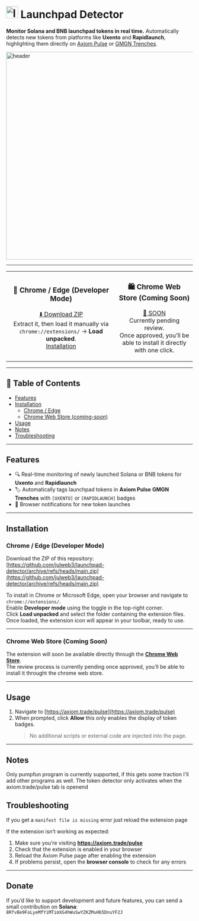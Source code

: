#  <img width="32" height="32" alt="logo" src="https://github.com/user-attachments/assets/dc66e70d-412f-4f06-a715-02598d98cb59" /> Launchpad Detector


**Monitor Solana and BNB launchpad tokens in real time.**
Automatically detects new tokens from platforms like **Uxento** and **Rapidlaunch**, highlighting them directly on [Axiom Pulse](https://axiom.trade/pulse) or [GMGN Trenches](https://gmgn.ai/?chain=bsc).

<img width="806" height="560" alt="header" src="https://github.com/user-attachments/assets/6160a1a1-a950-4da4-bf99-6f22768e6e0f" />

---

<table>
<tr>
<td align="center">

### 🧩 Chrome / Edge (Developer Mode)

[⬇️ Download ZIP](https://github.com/julweb3/launchpad-detector/archive/refs/heads/main.zip)  
Extract it, then load it manually via `chrome://extensions/` → **Load unpacked**.  
[Installation](#installation)
</td>
<td align="center">

### 🛍️ Chrome Web Store (Coming Soon)

[🔗 SOON](#)  
Currently pending review.  
Once approved, you’ll be able to install it directly with one click.

</td>
</tr>
</table>

---

## 📘 Table of Contents
- [Features](#features)
- [Installation](#installation)
  - [Chrome / Edge](#chrome--edge-developer-mode)
  - [Chrome Web Store (coming-soon)](#chrome-web-store-coming-soon)
- [Usage](#usage)
- [Notes](#notes)
- [Troubleshooting](#troubleshooting)

---

## Features

- 🔍 Real-time monitoring of newly launched Solana or BNB tokens for **Uxento** and **Rapidlaunch**  
- 🏷️ Automatically tags launchpad tokens in **Axiom Pulse** **GMGN Trenches** with `[UXENTO]` or `[RAPIDLAUNCH]` badges   
- 🔔 Browser notifications for new token launches  

---

## Installation

### Chrome / Edge (Developer Mode)

Download the ZIP of this repository:  
[https://github.com/julweb3/launchpad-detector/archive/refs/heads/main.zip](https://github.com/julweb3/launchpad-detector/archive/refs/heads/main.zip)

To install in Chrome or Microsoft Edge, open your browser and navigate to `chrome://extensions/`.  
Enable **Developer mode** using the toggle in the top-right corner.  
Click **Load unpacked** and select the folder containing the extension files.  
Once loaded, the extension icon will appear in your toolbar, ready to use.

---

### Chrome Web Store (Coming Soon)

The extension will soon be available directly through the **[Chrome Web Store](#)**.  
The review process is currently pending once approved, you’ll be able to install it throught the chrome web store.

---

## Usage

1. Navigate to [https://axiom.trade/pulse](https://axiom.trade/pulse) 
2. When prompted, click **Allow** this only enables the display of token badges.  
   > No additional scripts or external code are injected into the page.

---

## Notes
Only pumpfun program is currently supported, if this gets some traction I'll add other programs as well.
The token detector only activates when the axiom.trade/pulse tab is openend

## Troubleshooting
If you get a `manifest file is missing` error just reload the extension page

If the extension isn’t working as expected:

1. Make sure you’re visiting **https://axiom.trade/pulse**  
2. Check that the extension is enabled in your browser  
3. Reload the Axiom Pulse page after enabling the extension  
4. If problems persist, open the **browser console** to check for any errors

---
## Donate
If you’d like to support development and future features, you can send a small contribution on **Solana**:
`8RfvBe9FoLyeMfYiMTimXG4hWuSwYZKZMuHb5DnuYF2J` 
